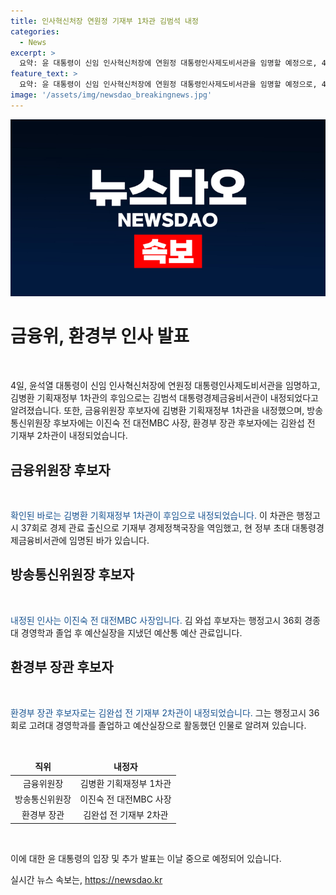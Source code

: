 ```yaml
---
title: 인사혁신처장 연원정 기재부 1차관 김범석 내정
categories:
  - News
excerpt: >
  요약: 윤 대통령이 신임 인사혁신처장에 연원정 대통령인사제도비서관을 임명할 예정으로, 4일에는 장차관급 인선안을 발표할 예정이다. 김병환 기획재정부 1차관이 금융위원장 후보자에 내정되었고, 또한 방송통신위원장 후보자와 환경부 장관 후보자에 대한 내정 역시 예정되어 있다. 클릭해서 더보기!
feature_text: >
  요약: 윤 대통령이 신임 인사혁신처장에 연원정 대통령인사제도비서관을 임명할 예정으로, 4일에는 장차관급 인선안을 발표할 예정이다. 김병환 기획재정부 1차관이 금융위원장 후보자에 내정되었고, 또한 방송통신위원장 후보자와 환경부 장관 후보자에 대한 내정 역시 예정되어 있다. 클릭해서 더보기!
image: '/assets/img/newsdao_breakingnews.jpg'
---
```


<p><img src="/assets/img/newsdao_breakingnews.jpg" alt="ranknews 속보" /></p>

<h1 data-ke-size="size26"><b>금융위, 환경부 인사 발표</b></h1>

<p data-ke-size="size16">&nbsp;</p>

<p data-ke-size="size16">4일, 윤석열 대통령이 신임 인사혁신처장에 연원정 대통령인사제도비서관을 임명하고, 김병환 기획재정부 1차관의 후임으로는 김범석 대통령경제금융비서관이 내정되었다고 알려졌습니다. 또한, 금융위원장 후보자에 김병환 기획재정부 1차관을 내정했으며, 방송통신위원장 후보자에는 이진숙 전 대전MBC 사장, 환경부 장관 후보자에는 김완섭 전 기재부 2차관이 내정되었습니다.</p>

<h2 data-ke-size="size24"><b>금융위원장 후보자</b></h2>

<p data-ke-size="size16">&nbsp;</p>

<p data-ke-size="size16"><span style="color: #1a5490;">확인된 바로는 김병환 기획재정부 1차관이 후임으로 내정되었습니다.</span> 이 차관은 행정고시 37회로 경제 관료 출신으로 기재부 경제정책국장을 역임했고, 현 정부 초대 대통령경제금융비서관에 임명된 바가 있습니다.</p>

<h2 data-ke-size="size24"><b>방송통신위원장 후보자</b></h2>

<p data-ke-size="size16">&nbsp;</p>

<p data-ke-size="size16"><span style="color: #1a5490;">내정된 인사는 이진숙 전 대전MBC 사장입니다.</span> 김 와섭 후보자는 행정고시 36회 경종대 경영학과 졸업 후 예산실장을 지냈던 예산통 예산 관료입니다.</p>

<h2 data-ke-size="size24"><b>환경부 장관 후보자</b></h2>

<p data-ke-size="size16">&nbsp;</p>

<p data-ke-size="size16"><span style="color: #1a5490;">환경부 장관 후보자로는 김완섭 전 기재부 2차관이 내정되었습니다.</span> 그는 행정고시 36회로 고려대 경영학과를 졸업하고 예산실장으로 활동했던 인물로 알려져 있습니다.</p>

<p data-ke-size="size16">&nbsp;</p>

<table>
<thead>
<tr>
<td style="text-align: center; height: 17px;"><b>직위</b></td>
<td style="text-align: center; height: 17px;"><b>내정자</b></td>
</tr>
</thead>
<tbody>
<tr>
<td style="text-align: center; height: 17px;">금융위원장</td>
<td style="text-align: center; height: 17px;">김병환 기획재정부 1차관</td>
</tr>
<tr>
<td style="text-align: center; height: 17px;">방송통신위원장</td>
<td style="text-align: center; height: 17px;">이진숙 전 대전MBC 사장</td>
</tr>
<tr>
<td style="text-align: center; height: 17px;">환경부 장관</td>
<td style="text-align: center; height: 17px;">김완섭 전 기재부 2차관</td>
</tr>
</tbody>
</table>

<p data-ke-size="size16">&nbsp;</p>

<p data-ke-size="size16">이에 대한 윤 대통령의 입장 및 추가 발표는 이날 중으로 예정되어 있습니다.</p>
실시간 뉴스 속보는, <a href="https://newsdao.kr" rel="dofollow">https://newsdao.kr</a>


